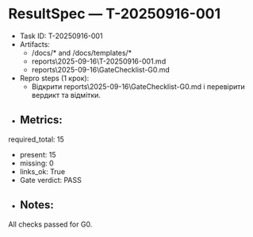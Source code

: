 # ResultSpec — T-20250916-001
- Task ID: T-20250916-001
- Artifacts:
  - /docs/* and /docs/templates/*
  - reports\2025-09-16\T-20250916-001.md
  - reports\2025-09-16\GateChecklist-G0.md
- Repro steps (1 крок):
  - Відкрити reports\2025-09-16\GateChecklist-G0.md і перевірити вердикт та відмітки.
- Metrics:
  - 
required_total: 15
  - present: 15
  - missing: 0
  - links_ok: True
- Gate verdict: PASS
- Notes:
  - 
All checks passed for G0.
